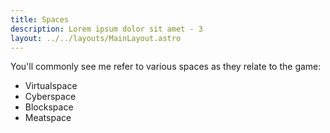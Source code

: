```yaml
---
title: Spaces
description: Lorem ipsum dolor sit amet - 3
layout: ../../layouts/MainLayout.astro
---
```


You'll commonly see me refer to various spaces as they relate to the game:

- Virtualspace
- Cyberspace
- Blockspace
- Meatspace

